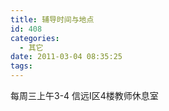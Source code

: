 ```yaml
---
title: 辅导时间与地点
id: 408
categories:
  - 其它
date: 2011-03-04 08:35:25
tags:
---
```


每周三上午3-4
信远I区4楼教师休息室